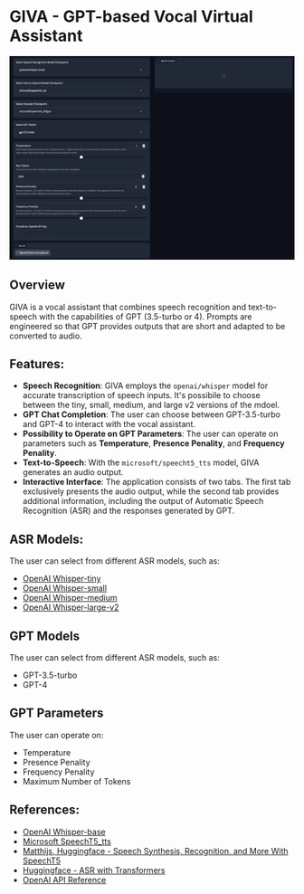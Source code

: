 # GIVA - GPT-based Vocal Virtual Assistant

<img src="./IMG/GIVA_app.png">

## Overview

GIVA is a vocal assistant that combines speech recognition and text-to-speech with the capabilities of GPT (3.5-turbo or 4). Prompts are engineered so that GPT provides outputs that are short and adapted to be converted to audio.

## Features:
- **Speech Recognition**: GIVA employs the `openai/whisper` model for accurate transcription of speech inputs. It's possibile to choose between the tiny, small, medium, and large v2 versions of the mdoel.
- **GPT Chat Completion**: The user can choose between GPT-3.5-turbo and GPT-4 to interact with the vocal assistant.
- **Possibility to Operate on GPT Parameters**: The user can operate on parameters such as **Temperature**, **Presence Penality**, and **Frequency Penality**.
- **Text-to-Speech**: With the `microsoft/speecht5_tts` model, GIVA generates an audio output.
- **Interactive Interface**: The application consists of two tabs. The first tab exclusively presents the audio output, while the second tab provides additional information, including the output of Automatic Speech Recognition (ASR) and the responses generated by GPT.

## ASR Models:
The user can select from different ASR models, such as:
- [OpenAI Whisper-tiny](https://huggingface.co/openai/whisper-tiny)
- [OpenAI Whisper-small](https://huggingface.co/openai/whisper-small)
- [OpenAI Whisper-medium](https://huggingface.co/openai/whisper-medium)
- [OpenAI Whisper-large-v2](https://huggingface.co/openai/whisper-large-v2)

## GPT Models
The user can select from different ASR models, such as:
- GPT-3.5-turbo
- GPT-4

## GPT Parameters
The user can operate on:
- Temperature
- Presence Penality
- Frequency Penality
- Maximum Number of Tokens

## References:
- [OpenAI Whisper-base](https://huggingface.co/openai/whisper-tiny)
- [Microsoft SpeechT5_tts](https://huggingface.co/microsoft/speecht5_tts)
- [Matthijs, Huggingface - Speech Synthesis, Recognition, and More With SpeechT5](https://huggingface.co/blog/speecht5)
- [Huggingface - ASR with Transformers](https://huggingface.co/docs/transformers/tasks/asr)
- [OpenAI API Reference](https://platform.openai.com)

